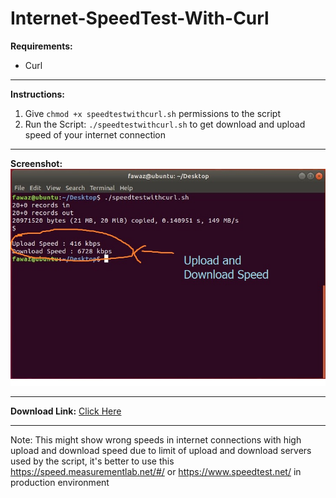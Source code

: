 # Internet-SpeedTest-With-Curl

**Requirements:**
- Curl

------------


**Instructions:**
1.  Give `chmod +x speedtestwithcurl.sh` permissions to the script
1.  Run the Script: `./speedtestwithcurl.sh` to get download and upload speed of your internet connection

------------

**Screenshot:** <br>
![Tool Screenshot](https://github.com/fawazahmed0/Internet-SpeedTest-With-Curl/raw/master/screenshot.jpg "Tool Screenshot")

------------

**Download Link:** [Click Here](https://github.com/fawazahmed0/Internet-SpeedTest-With-Curl/releases/latest/download/speedtestwithcurl.sh "Click Here")

------------


Note: This might show wrong speeds in internet connections with high upload and download speed due to limit of upload and download servers used by the script, it's better to use this https://speed.measurementlab.net/#/  or https://www.speedtest.net/ in production environment
